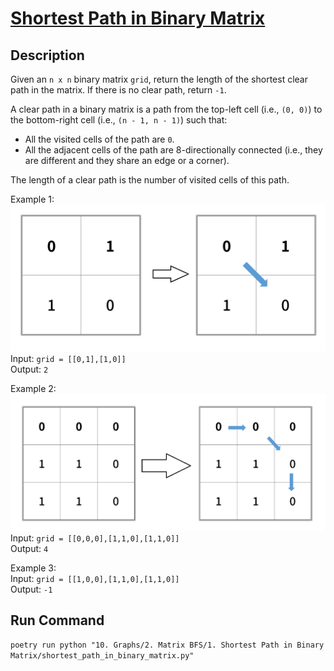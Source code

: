 # [Shortest Path in Binary Matrix](https://leetcode.com/problems/shortest-path-in-binary-matrix/)

## Description
Given an `n x n` binary matrix `grid`, return the length of the shortest clear path in the matrix. If there is no clear path, return `-1`.

A clear path in a binary matrix is a path from the top-left cell (i.e., `(0, 0)`) to the bottom-right cell (i.e., `(n - 1, n - 1)`) such that:
* All the visited cells of the path are `0`.
* All the adjacent cells of the path are 8-directionally connected (i.e., they are different and they share an edge or a corner).

The length of a clear path is the number of visited cells of this path.

Example 1:\
![Example 1](example_1.png)\
Input: `grid = [[0,1],[1,0]]`\
Output: `2`

Example 2:\
![Example 2](example_2.png)\
Input: `grid = [[0,0,0],[1,1,0],[1,1,0]]`\
Output: `4`

Example 3:\
Input: `grid = [[1,0,0],[1,1,0],[1,1,0]]`\
Output: `-1`

## Run Command
`poetry run python "10. Graphs/2. Matrix BFS/1. Shortest Path in Binary Matrix/shortest_path_in_binary_matrix.py"`
